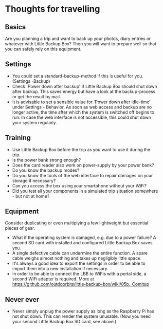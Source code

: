 # Thoughts for travelling

## Basics
Are you planning a trip and want to back up your photos, diary entries or whatever with Little Backup Box? Then you will want to prepare well so that you can safely rely on this equipment.

## Settings
 - You could set a standard-backup-method if this is useful for you. (Settings -Backup)
 - Check 'Power down after backup' if Little Backup Box should shut down after backup. This saves energy but have a look at the backup-process or get the result by mail.
 - It is advisable to set a sensible value for 'Power down after idle-time' under Settings - Behavior. As soon as web access and backup are no longer active, the time after which the system is switched off begins to run. In case the web interface is not accessible, this could shut down your system regularly.

## Training
 - Use Little Backup Box before the trip as you want to use it during the trip.
 - Is the power bank strong enough?
 - Does the card reader also work on power-supply by your power bank?
 - Do you know the backup modes?
 - Do you know the tools of the web interface to repair damages on your storage if necessary?
 - Can you access the box using your smartphone without your WiFi?
 - Did you test all your components in a simulated trip situation somewhere - but not at home?

## Equipment
Consider duplicating or even multiplying a few lightweight but essential pieces of gear.
 - What if the operating system is damaged, e.g. due to a power failure? A second SD card with installed and configured Little Backup Box saves you.
 - A single defective cable can undermine the entire function. A spare cable weighs almost nothing and takes up negligibly little space.
 - It's always a good idea to export the settings in order to be able to import them into a new installation if necessary.
 - In order to be able to connect the LBB to WiFis with a portal side, a second WiFi adapter is required. More at https://github.com/outdoorbits/little-backup-box/wiki/05b.-Comitup

## Never ever
 - Never simply unplug the power supply as long as the Raspberry Pi has not shut down. This can render the system unusable. (Now you need your second Little Backup Box SD card, see above.)<br>
